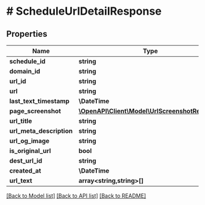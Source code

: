 # # ScheduleUrlDetailResponse

## Properties

Name | Type | Description | Notes
------------ | ------------- | ------------- | -------------
**schedule_id** | **string** |  |
**domain_id** | **string** |  |
**url_id** | **string** |  |
**url** | **string** |  |
**last_text_timestamp** | **\DateTime** |  |
**page_screenshot** | [**\OpenAPI\Client\Model\UrlScreenshotResponse**](UrlScreenshotResponse.md) |  |
**url_title** | **string** |  |
**url_meta_description** | **string** |  |
**url_og_image** | **string** |  |
**is_original_url** | **bool** |  |
**dest_url_id** | **string** |  |
**created_at** | **\DateTime** |  |
**url_text** | **array<string,string>[]** |  |

[[Back to Model list]](../../README.md#models) [[Back to API list]](../../README.md#endpoints) [[Back to README]](../../README.md)
